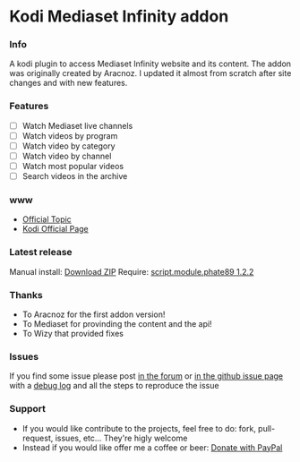 
Kodi Mediaset Infinity addon
===================================

### Info
A kodi plugin to access Mediaset Infinity website and its content.
The addon was originally created by Aracnoz. I updated it almost from scratch after site changes and with new features.

### Features
- [ ] Watch Mediaset live channels
- [ ] Watch videos by program
- [ ] Watch video by category
- [ ] Watch video by channel
- [ ] Watch most popular videos
- [ ] Search videos in the archive

### www
* [Official Topic](http://forum.xbmc.org/showthread.php?tid=292876)
* [Kodi Official Page](http://addons.kodi.tv/show/plugin.video.videomediaset/)

### Latest release
Manual install: [Download ZIP](https://github.com/phate89/Mediaset-Play-plugin.video.videomediaset/releases)
Require: [script.module.phate89 1.2.2](https://github.com/phate89/script.module.phate89/releases/download/1.2.2/script.module.phate89-1.2.2-pre-matrix.zip)

### Thanks
* To Aracnoz for the first addon version!
* To Mediaset for provinding the content and the api!
* To Wizy that provided fixes

### Issues
If you find some issue please post [in the forum](http://forum.xbmc.org/showthread.php?tid=292876) or [in the github issue page](https://github.com/phate89/Mediaset-Play-plugin.video.videomediaset/issues) with a [debug log](http://kodi.wiki/view/Debug_Log) and all the steps to reproduce the issue

### Support
* If you would like contribute to the projects, feel free to do: fork, pull-request, issues, etc... They're higly welcome
* Instead if you would like offer me a coffee or beer: [Donate with PayPal](https://www.paypal.com/cgi-bin/webscr?cmd=_donations&business=JD4LD62T6EJRS&lc=GB&item_name=phate89%20Kodi%20Addons&currency_code=USD&bn=PP%2dDonationsBF%3abtn_donate_LG%2egif%3aNonHosted)

